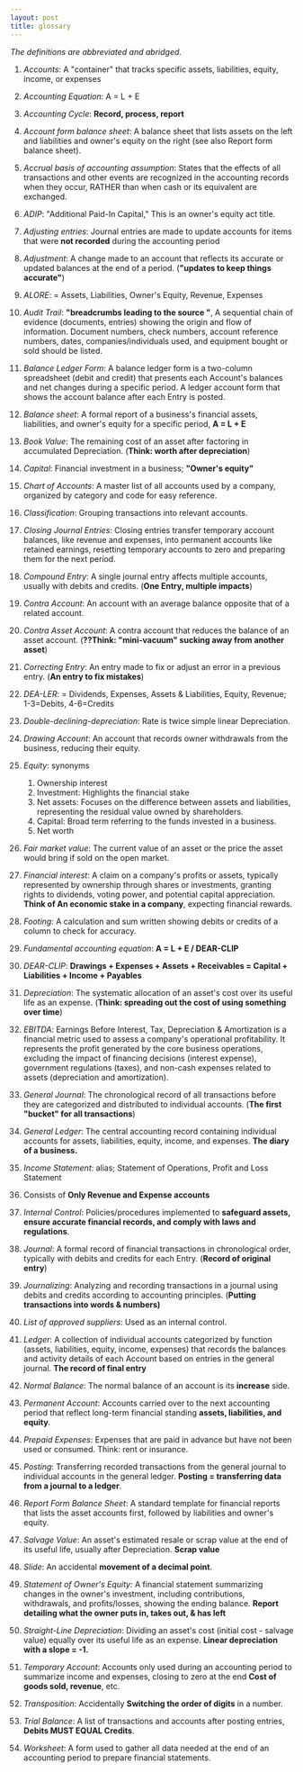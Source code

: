 ```yaml
---
layout: post
title: glossary
---
```


*The definitions are abbreviated and abridged.*  

1. *Accounts*: A "container" that tracks specific assets, liabilities, equity, income, or expenses  

1. *Accounting Equation*: A = L + E   

1. *Accounting Cycle*: **Record, process, report**

1. *Account form balance sheet*: A balance sheet that lists assets on the left and liabilities and owner's equity on the right (see also Report form balance sheet).   

1. *Accrual basis of accounting assumption*: States that the effects of all transactions and other events are recognized in the accounting records when they occur, RATHER than when cash or its equivalent are exchanged.   

1. *ADIP*: "Additional Paid-In Capital," This is an owner's equity act title.    
   
1. *Adjusting entries*: Journal entries are made to update accounts for items that were **not recorded** during the accounting period 

1. *Adjustment*: A change made to an account that reflects its accurate or updated balances at the end of a period. (**"updates to keep things accurate"**)   

1. *ALORE*: = Assets, Liabilities, Owner's Equity, Revenue, Expenses   

6. *Audit Trail*: **"breadcrumbs leading to the source "**, A sequential chain of evidence (documents, entries) showing the origin and flow of information. Document numbers, check numbers, account reference numbers, dates, companies/individuals used, and equipment bought or sold should be listed.    

7. *Balance Ledger Form*: A balance ledger form is a two-column spreadsheet (debit and credit) that presents each Account's balances and net changes during a specific period. A ledger account form that shows the account balance after each Entry is posted.   

8. *Balance sheet*: A formal report of a business's financial assets, liabilities, and owner's equity for a specific period, **A = L + E**   

9. *Book Value*: The remaining cost of an asset after factoring in accumulated Depreciation. (**Think: worth after depreciation**)   

10. *Capital*: Financial investment in a business; **"Owner's equity"**   

11. *Chart of Accounts*: A master list of all accounts used by a company, organized by category and code for easy reference.   

12. *Classification*: Grouping transactions into relevant accounts.   

13. *Closing Journal Entries*: Closing entries transfer temporary account balances, like revenue and expenses, into permanent accounts like retained earnings, resetting temporary accounts to zero and preparing them for the next period.   

14. *Compound Entry*: A single journal entry affects multiple accounts, usually with debits and credits. (**One Entry, multiple impacts**)   

15. *Contra Account*: An account with an average balance opposite that of a related account.   

16. *Contra Asset Account*: A contra account that reduces the balance of an asset account. (**??Think: "mini-vacuum" sucking away from another asset**)  

17. *Correcting Entry*: An entry made to fix or adjust an error in a previous entry. (**An entry to fix mistakes**)  

18. *DEA-LER*: = Dividends, Expenses, Assets & Liabilities, Equity, Revenue; 1-3=Debits, 4-6=Credits   

19. *Double-declining-depreciation*: Rate is twice simple linear Depreciation.   

20. *Drawing Account*: An account that records owner withdrawals from the business, reducing their equity.   

21. *Equity*: synonyms   
    1. Ownership interest   
    2. Investment: Highlights the financial stake   
    3. Net assets: Focuses on the difference between assets and liabilities, representing the residual value owned by shareholders.   
    4. Capital: Broad term referring to the funds invested in a business.   
    5. Net worth   

22. *Fair market value*: The current value of an asset or the price the asset would bring if sold on the open market.   
   
23. *Financial interest*: A claim on a company's profits or assets, typically represented by ownership through shares or investments, granting rights to dividends, voting power, and potential capital appreciation. **Think of An economic stake in a company**, expecting financial rewards.   

24. *Footing*: A calculation and sum written showing debits or credits of a column to check for accuracy.   

25. *Fundamental accounting equation*: **A = L + E / DEAR-CLIP**   

26. *DEAR-CLIP*: **Drawings + Expenses + Assets + Receivables = Capital + Liabilities + Income + Payables**   

27. *Depreciation*: The systematic allocation of an asset's cost over its useful life as an expense. (**Think: spreading out the cost of using something over time**)   

1. *EBITDA*: Earnings Before Interest, Tax, Depreciation & Amortization is a financial metric used to assess a company's operational profitability. It represents the profit generated by the core business operations, excluding the impact of financing decisions (interest expense), government regulations (taxes), and non-cash expenses related to assets (depreciation and amortization).

28. *General Journal*: The chronological record of all transactions before they are categorized and distributed to individual accounts. (**The first "bucket" for all transactions**)   

29. *General Ledger*: The central accounting record containing individual accounts for assets, liabilities, equity, income, and expenses. **The diary of a business.**   
    
30. *Income Statement*: alias; Statement of Operations, Profit and Loss Statement   
   1. Consists of **Only Revenue and Expense accounts**     

31. *Internal Control*: Policies/procedures implemented to **safeguard assets, ensure accurate financial records, and comply with laws and regulations**.   
   
32. *Journal*: A formal record of financial transactions in chronological order, typically with debits and credits for each Entry. (**Record of original entry**)   

33. *Journalizing*: Analyzing and recording transactions in a journal using debits and credits according to accounting principles. (**Putting transactions into words & numbers)**   
    
34. *List of approved suppliers*: Used as an internal control.   

35. *Ledger*: A collection of individual accounts categorized by function (assets, liabilities, equity, income, expenses) that records the balances and activity details of each Account based on entries in the general journal. **The record of final entry**   
    
36. *Normal Balance*: The normal balance of an account is its **increase** side.   

37. *Permanent Account*: Accounts carried over to the next accounting period that reflect long-term financial standing **assets, liabilities, and equity**.   

38. *Prepaid Expenses*: Expenses that are paid in advance but have not been used or consumed. Think: rent or insurance.   

39. *Posting*: Transferring recorded transactions from the general journal to individual accounts in the general ledger. **Posting = transferring data from a journal to a ledger**.    

40. *Report Form Balance Sheet*: A standard template for financial reports that lists the asset accounts first, followed by liabilities and owner's equity.   

41. *Salvage Value*: An asset's estimated resale or scrap value at the end of its useful life, usually after Depreciation. **Scrap value**   

42. *Slide*: An accidental **movement of a decimal point**.   

43. *Statement of Owner's Equity:* A financial statement summarizing changes in the owner's investment, including contributions, withdrawals, and profits/losses, showing the ending balance. **Report detailing what the owner puts in, takes out, & has left**   

44. *Straight-Line Depreciation*: Dividing an asset's cost (initial cost - salvage value) equally over its useful life as an expense. **Linear depreciation with a slope = -1.**   

45. *Temporary Account*: Accounts only used during an accounting period to summarize income and expenses, closing to zero at the end **Cost of goods sold, revenue**, etc.    

46. *Transposition*: Accidentally **Switching the order of digits** in a number.   

47. *Trial Balance*: A list of transactions and accounts after posting entries, **Debits MUST EQUAL Credits**.    

48. *Worksheet*: A form used to gather all data needed at the end of an accounting period to prepare financial statements.   